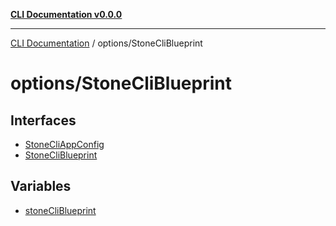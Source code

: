 [**CLI Documentation v0.0.0**](../../README.md)

***

[CLI Documentation](../../modules.md) / options/StoneCliBlueprint

# options/StoneCliBlueprint

## Interfaces

- [StoneCliAppConfig](interfaces/StoneCliAppConfig.md)
- [StoneCliBlueprint](interfaces/StoneCliBlueprint.md)

## Variables

- [stoneCliBlueprint](variables/stoneCliBlueprint.md)
